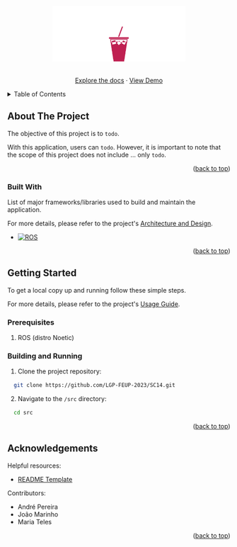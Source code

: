 <a name="readme-top"></a>


<!-- PROJECT LOGO -->
<br />
<div align="center">
  <a href="">
    <img src="images/cocktail_bot-logo.png" alt="Logo" width="300">
  </a>


  <p align="center">
    <br />
    <a href="./docs/">Explore the docs</a>
    ·
    <a href="./docs/">View Demo</a>
  </p>
</div>



<!-- TABLE OF CONTENTS -->
<details>
  <summary>Table of Contents</summary>
  <ol>
    <li>
      <a href="#about-the-project">About The Project</a>
      <ul>
        <li><a href="#built-with">Built With</a></li>
      </ul>
    </li>
    <li>
      <a href="#getting-started">Getting Started</a>
      <ul>
        <li><a href="#prerequisites">Prerequisites</a></li>
        <li><a href="#building-and-running">Building and Running</a></li>
      </ul>
    </li>
  </ol>
</details>



<!-- ABOUT THE PROJECT -->
## About The Project

The objective of this project is to `todo`.

With this application, users can `todo`. However, it is important to note that the scope of this project does not include ... only `todo`. 

<p align="right">(<a href="#readme-top">back to top</a>)</p>

### Built With

List of major frameworks/libraries used to build and maintain the application.

For more details, please refer to the project's [Architecture and Design](./docs/architecture_design.md).


* [![ROS][ROS]][ROS-url]


<p align="right">(<a href="#readme-top">back to top</a>)</p>



<!-- GETTING STARTED -->
## Getting Started

To get a local copy up and running follow these simple steps.

For more details, please refer to the project's [Usage Guide](./docs/usage_guide.md).

### Prerequisites

1. ROS (distro Noetic)

### Building and Running

1. Clone the project repository:
```bash
  git clone https://github.com/LGP-FEUP-2023/SC14.git
```

2. Navigate to the `/src` directory:
```bash
  cd src
```


<p align="right">(<a href="#readme-top">back to top</a>)</p>



<!-- ACKNOWLEDGEMENTS -->
## Acknowledgements

Helpful resources:

* [README Template](https://github.com/othneildrew/Best-README-Template)

Contributors:
- André Pereira
- João Marinho
- Maria Teles

<p align="right">(<a href="#readme-top">back to top</a>)</p>



<!-- MARKDOWN LINKS & IMAGES -->
<!-- https://www.markdownguide.org/basic-syntax/#reference-style-links -->
[ROS]: https://img.shields.io/badge/ros-%230A0FF9.svg?style=for-the-badge&logo=ros&logoColor=white
[ROS-url]: http://wiki.ros.org/noetic
